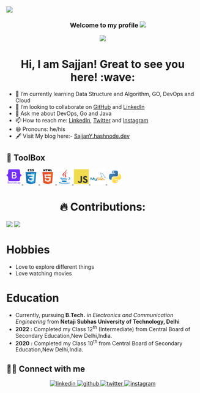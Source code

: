 <div>
<img align="center" src="https://i.imgur.com/4ASafy0.png">
</div>

<h3 align="center">
  &nbsp;&nbsp;&nbsp;&nbsp;&nbsp;&nbsp;&nbsp;Welcome to my profile
  <img src="https://media.giphy.com/media/hvRJCLFzcasrR4ia7z/giphy.gif" width="28">
</h3>

<!-- Typing SVG by DenverCoder1 - https://github.com/DenverCoder1/readme-typing-svg -->
<p align="center">
<!--   <a href="https://github.com/DenverCoder1/readme-typing-svg"> -->
    <img src="https://readme-typing-svg.herokuapp.com?color=E22FE4&width=380&height=45&lines=Open-Source+Enthusiast;Learning+New+Things+...;Nice+To+Meet+You+...&center=true"></a>

</p>

<!-- Badges template - https://github.com/badges/shields -->


<h1 align="center"> Hi, I am Sajjan! Great to see you here! :wave: </h1>


- 🌱 I’m currently learning Data Structure and Algorithm, GO, DevOps and Cloud
- 👯 I’m looking to collaborate on [GitHub](https://github.com/SajjanYadav) and [LinkedIn](https://www.linkedin.com/in/sajjan-yadav-23987417a/)
- 💬 Ask me about DevOps, Go and Java
- 📫 How to reach me: [LinkedIn](https://www.linkedin.com/in/sajjan-yadav-23987417a/), [Twitter](https://twitter.com/SajjanStr) and [Instagram](https://www.instagram.com/_sajjan_y_/)
- 😄 Pronouns: he/his
- 🖋️ Visit My blog here:- [SajjanY.hashnode.dev](https://hashnode.com/@SajjanY)





## 🔩 ToolBox 

<p align="left"> <a href="https://getbootstrap.com" target="_blank" rel="noreferrer"> <img src="https://raw.githubusercontent.com/devicons/devicon/master/icons/bootstrap/bootstrap-plain-wordmark.svg" alt="bootstrap" width="40" height="40"/> </a> <a href="https://www.w3schools.com/css/" target="_blank" rel="noreferrer"> <img src="https://raw.githubusercontent.com/devicons/devicon/master/icons/css3/css3-original-wordmark.svg" alt="css3" width="40" height="40"/> </a> <a href="https://www.w3.org/html/" target="_blank" rel="noreferrer"> <img src="https://raw.githubusercontent.com/devicons/devicon/master/icons/html5/html5-original-wordmark.svg" alt="html5" width="40" height="40"/> </a> <a href="https://www.java.com" target="_blank" rel="noreferrer"> <img src="https://raw.githubusercontent.com/devicons/devicon/master/icons/java/java-original.svg" alt="java" width="40" height="40"/> </a> <a href="https://developer.mozilla.org/en-US/docs/Web/JavaScript" target="_blank" rel="noreferrer"> <img src="https://raw.githubusercontent.com/devicons/devicon/master/icons/javascript/javascript-original.svg" alt="javascript" width="40" height="40"/> </a> <a href="https://www.mysql.com/" target="_blank" rel="noreferrer"> <img src="https://raw.githubusercontent.com/devicons/devicon/master/icons/mysql/mysql-original-wordmark.svg" alt="mysql" width="40" height="40"/> </a> <a href="https://www.python.org" target="_blank" rel="noreferrer"> <img src="https://raw.githubusercontent.com/devicons/devicon/master/icons/python/python-original.svg" alt="python" width="40" height="40"/> </a> </p>



<h1 align="center"> 🔥 Contributions: </h1>

	
  <img width="48%" src="https://github-readme-stats.vercel.app/api?username=sajjanyadav&show_icons=true&theme=dark#gh-dark-mode-only" />        <img width="48%" src="https://github-readme-streak-stats.herokuapp.com/?user=sajjanyadav&show_icons=true&theme=dark#gh-dark-mode-only" />
  
# Hobbies
- Love to explore different things
- Love watching movies

# Education
- Currently, pursuing **B.Tech.** *in Electronics and Communication Engineering* from **Netaji Subhas University of Technology, Delhi**
- **2022 :** Completed my Class 12<sup>th</sup> (Intermediate) from Central Board of Secondary Education,New Delhi,India.
- **2020 :** Completed my Class 10<sup>th</sup> from Central Board of Secondary Education,New Delhi,India.
  
</p>



## 🙋‍♂️ Connect with me

<div align="center">
 <a href="https://www.linkedin.com/in/sajjan-yadav-23987417a/" target="_blank">
<img src=https://img.shields.io/badge/linkedin-%231E77B5.svg?&style=for-the-badge&logo=linkedin&logoColor=white alt=linkedin style="margin-bottom: 5px;" />
</a>
<a href="https://github.com/SajjanYadav" target="_blank">
<img src=https://img.shields.io/badge/github-%2324292e.svg?&style=for-the-badge&logo=github&logoColor=white alt=github style="margin-bottom: 5px;" />
</a>
<a href="https://twitter.com/SajjanStr" target="_blank">
<img src=https://img.shields.io/badge/twitter-%2300acee.svg?&style=for-the-badge&logo=twitter&logoColor=white alt=twitter style="margin-bottom: 5px;" />
</a>
 <a href="https://www.instagram.com/_sajjan_y_/" target="_blank">
<img src=https://img.shields.io/badge/instagram-%23000000.svg?&style=for-the-badge&logo=instagram&logoColor=white alt=instagram style="margin-bottom: 5px;" />
</a>

</div>


